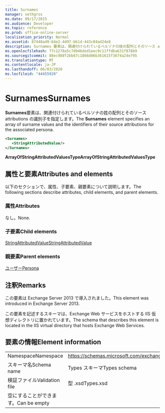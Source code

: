 ```yaml
---
title: Surnames
manager: sethgros
ms.date: 09/17/2015
ms.audience: Developer
ms.topic: reference
ms.prod: office-online-server
localization_priority: Normal
ms.assetid: 87440a49-64e2-4d97-bb1d-443c04ad24e8
description: Surnames 要素は、関連付けられているペルソナの姓の配列とそのソース attributions の識別子を指定します。
ms.openlocfilehash: 77c1278a5c7d946ded1eec9c11ffdba631f878b9
ms.sourcegitcommit: 88ec988f2bb67c1866d06b361615f3674a24e795
ms.translationtype: MT
ms.contentlocale: ja-JP
ms.lasthandoff: 06/03/2020
ms.locfileid: "44455920"
---
```

# <a name="surnames"></a><span data-ttu-id="d55da-103">Surnames</span><span class="sxs-lookup"><span data-stu-id="d55da-103">Surnames</span></span>

<span data-ttu-id="d55da-104">**Surnames**要素は、関連付けられているペルソナの姓の配列とそのソース attributions の識別子を指定します。</span><span class="sxs-lookup"><span data-stu-id="d55da-104">The **Surnames** element specifies an array of surname values and the identifiers of their source attributions for the associated persona.</span></span> 
  
```XML
<Surnames>
   <StringAttributedValue/>
</Surnames>
```

 <span data-ttu-id="d55da-105">**ArrayOfStringAttributedValuesType**</span><span class="sxs-lookup"><span data-stu-id="d55da-105">**ArrayOfStringAttributedValuesType**</span></span>
## <a name="attributes-and-elements"></a><span data-ttu-id="d55da-106">属性と要素</span><span class="sxs-lookup"><span data-stu-id="d55da-106">Attributes and elements</span></span>

<span data-ttu-id="d55da-107">以下のセクションで、属性、子要素、親要素について説明します。</span><span class="sxs-lookup"><span data-stu-id="d55da-107">The following sections describe attributes, child elements, and parent elements.</span></span>
  
### <a name="attributes"></a><span data-ttu-id="d55da-108">属性</span><span class="sxs-lookup"><span data-stu-id="d55da-108">Attributes</span></span>

<span data-ttu-id="d55da-109">なし。</span><span class="sxs-lookup"><span data-stu-id="d55da-109">None.</span></span>
  
### <a name="child-elements"></a><span data-ttu-id="d55da-110">子要素</span><span class="sxs-lookup"><span data-stu-id="d55da-110">Child elements</span></span>

[<span data-ttu-id="d55da-111">StringAttributedValue</span><span class="sxs-lookup"><span data-stu-id="d55da-111">StringAttributedValue</span></span>](stringattributedvalue.md)
  
### <a name="parent-elements"></a><span data-ttu-id="d55da-112">親要素</span><span class="sxs-lookup"><span data-stu-id="d55da-112">Parent elements</span></span>

[<span data-ttu-id="d55da-113">ユーザー</span><span class="sxs-lookup"><span data-stu-id="d55da-113">Persona</span></span>](persona.md)
  
## <a name="remarks"></a><span data-ttu-id="d55da-114">注釈</span><span class="sxs-lookup"><span data-stu-id="d55da-114">Remarks</span></span>

<span data-ttu-id="d55da-115">この要素は Exchange Server 2013 で導入されました。</span><span class="sxs-lookup"><span data-stu-id="d55da-115">This element was introduced in Exchange Server 2013.</span></span>
  
<span data-ttu-id="d55da-116">この要素を記述するスキーマは、Exchange Web サービスをホストする IIS 仮想ディレクトリに置かれています。</span><span class="sxs-lookup"><span data-stu-id="d55da-116">The schema that describes this element is located in the IIS virtual directory that hosts Exchange Web Services.</span></span>
  
## <a name="element-information"></a><span data-ttu-id="d55da-117">要素の情報</span><span class="sxs-lookup"><span data-stu-id="d55da-117">Element information</span></span>

|||
|:-----|:-----|
|<span data-ttu-id="d55da-118">Namespace</span><span class="sxs-lookup"><span data-stu-id="d55da-118">Namespace</span></span>  <br/> |https://schemas.microsoft.com/exchange/services/2006/types  <br/> |
|<span data-ttu-id="d55da-119">スキーマ名</span><span class="sxs-lookup"><span data-stu-id="d55da-119">Schema name</span></span>  <br/> |<span data-ttu-id="d55da-120">Types スキーマ</span><span class="sxs-lookup"><span data-stu-id="d55da-120">Types schema</span></span>  <br/> |
|<span data-ttu-id="d55da-121">検証ファイル</span><span class="sxs-lookup"><span data-stu-id="d55da-121">Validation file</span></span>  <br/> |<span data-ttu-id="d55da-122">型 .xsd</span><span class="sxs-lookup"><span data-stu-id="d55da-122">Types.xsd</span></span>  <br/> |
|<span data-ttu-id="d55da-123">空にすることができます。</span><span class="sxs-lookup"><span data-stu-id="d55da-123">Can be empty</span></span>  <br/> ||
   

